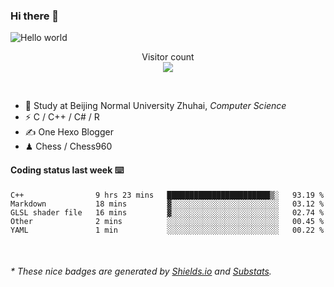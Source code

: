 ### Hi there 👋


<img src="https://raw.githubusercontent.com/sagar-viradiya/sagar-viradiya/master/resources/banner.png" alt="Hello world">
<p align="center"> 
  Visitor count<br/>
  <img src="https://profile-counter.glitch.me/youszoe/count.svg" />
</p>

<br/>


- 🍻  Study at Beijing Normal University Zhuhai, _Computer Science_
- ⚡  C / C++ / C# / R
- ✍️  One Hexo Blogger
- ♟  Chess / Chess960 


#### Coding status last week ⌨️

<!--START_SECTION:waka-->
```text
C++                9 hrs 23 mins   ███████████████████████▒░   93.19 % 
Markdown           18 mins         ▓░░░░░░░░░░░░░░░░░░░░░░░░   03.12 % 
GLSL shader file   16 mins         ▓░░░░░░░░░░░░░░░░░░░░░░░░   02.74 % 
Other              2 mins          ░░░░░░░░░░░░░░░░░░░░░░░░░   00.45 % 
YAML               1 min           ░░░░░░░░░░░░░░░░░░░░░░░░░   00.22 % 
```
<!--END_SECTION:waka-->

<br/>

<center><img src="http://ghchart.rshah.org/409ba5/yousazoe" alt="" /></center>


<h6>* These nice badges are generated by <a href="https://shields.io/">Shields.io</a> and <a href="https://github.com/spencerwooo/Substats">Substats</a>.</h6>
